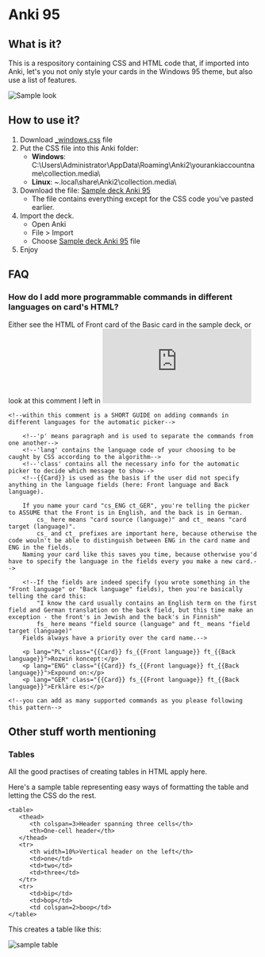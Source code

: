 # Anki 95

## What is it?
This is a respository containing CSS and HTML code that, if imported into Anki, let's you not only style your cards in the Windows 95 theme, but also use a list of features.

![Sample look](https://preview.redd.it/n4gtwm93bef51.png?width=1024&auto=webp&s=340352a6b592e2851cbfc7c804be7a234f3542e4)

## How to use it?
1. Download [\_windows.css](https://github.com/DeutscheGabanna/anki_card_design/blob/master/_windows.css) file
1. Put the CSS file into this Anki folder:
   - **Windows**:  C:\Users\Administrator\AppData\Roaming\Anki2\yourankiaccountname\collection.media\
   - **Linux**:  ~\.local\share\Anki2\collection.media\\
2. Download the file: [Sample deck Anki 95](https://github.com/DeutscheGabanna/anki_card_design/raw/master/Sample%20deck%20Anki%2095.apkg)
   - The file contains everything except for the CSS code you've pasted earlier.
3. Import the deck.
   - Open Anki
   - File > Import
   - Choose [Sample deck Anki 95](https://github.com/DeutscheGabanna/anki_card_design/raw/master/Sample%20deck%20Anki%2095.apkg) file
4. Enjoy

## FAQ
### How do I add more programmable commands in different languages on card's HTML?

Either see the HTML of Front card of the Basic card in the sample deck, or look at this comment I left in ![front_card_thetobruk.html](https://github.com/DeutscheGabanna/anki_card_design/blob/master/front_card_thetobruk.html)

```
<!--within this comment is a SHORT GUIDE on adding commands in different languages for the automatic picker-->
			
	<!--'p' means paragraph and is used to separate the commands from one another-->
	<!--'lang' contains the language code of your choosing to be caught by CSS according to the algorithm-->
	<!--'class' contains all the necessary info for the automatic picker to decide which message to show-->
	<!--{{Card}} is used as the basis if the user did not specify anything in the language fields (here: Front language and Back language).
		
	If you name your card "cs_ENG ct_GER", you're telling the picker to ASSUME that the Front is in English, and the back is in German.
		cs_ here means "card source (language)" and ct_ means "card target (language)".
		cs_ and ct_ prefixes are important here, because otherwise the code wouln't be able to distinguish between ENG in the card name and ENG in the fields.
	Naming your card like this saves you time, because otherwise you'd have to specify the language in the fields every you make a new card.-->
			
	<!--If the fields are indeed specify (you wrote something in the "Front language" or "Back language" fields), then you're basically telling the card this:
		"I know the card usually contains an English term on the first field and German translation on the back field, but this time make an exception - the front's in Jewish and the back's in Finnish"
		fs_ here means "field source (language" and ft_ means "field target (language)"
	Fields always have a priority over the card name.-->
			
	<p lang="PL" class="{{Card}} fs_{{Front language}} ft_{{Back language}}">Rozwiń koncept:</p>
	<p lang="ENG" class="{{Card}} fs_{{Front language}} ft_{{Back language}}">Expound on:</p>
	<p lang="GER" class="{{Card}} fs_{{Front language}} ft_{{Back language}}">Erkläre es:</p>
			
<!--you can add as many supported commands as you please following this pattern-->
```

## Other stuff worth mentioning
### Tables
All the good practises of creating tables in HTML apply here.

Here's a sample table representing easy ways of formatting the table and letting the CSS do the rest.

```
<table>
   <thead>
      <th colspan=3>Header spanning three cells</th>
      <th>One-cell header</th>
   </thead>
   <tr>
      <th width=10%>Vertical header on the left</th>
      <td>one</td>
      <td>two</td>
      <td>three</td>
   </tr>
   <tr>
      <td>bip</td>
      <td>bop</td>
      <td colspan=2>boop</td>
</table>
```

This creates a table like this:

![sample table](https://i.imgur.com/55jwCbv.png)
